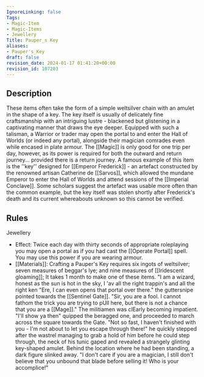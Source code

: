 ```yaml
---
IgnoreLinking: false
Tags:
- Magic-Item
- Magic-Items
- Jewellery
Title: Pauper_s Key
aliases:
- Pauper's_Key
draft: false
revision_date: 2024-01-17 01:41:20+00:00
revision_id: 107203
---
```


## Description
These items often take the form of a simple weltsilver chain with an amulet in the shape of a key. The key itself is usually of delicately fine craftsmanship with an intriguing lustre - blackened but glistening in a captivating manner that draws the eye deeper.
Equipped with such a talisman, a Warrior or trader may open the portal to and enter the Hall of Worlds (or indeed any portal), alongside their magician comrades even while encased in plate armour. The [[Magic]] is only good for one trip per day, however, as its power is required for both the outward and return journey... provided there is a return journey. A famous example of this item is the ''key'' designed for [[Emperor Frederick]] - an artefact constructed by the renowned artisan Catherine de [[Sarvos]], which allowed the mundane Emperor to enter the Hall of Worlds and attend sessions of the [[Imperial Conclave]]. Some scholars suggest the artefact was usable more often than the common example, but the key itself was stolen shortly after Frederick's death and its current whereabouts unknown so this cannot be verified.
## Rules
Jewellery
* Effect: Twice each day with thirty seconds of appropriate roleplaying you may open a portal as if you had cast the [[Operate Portal]] spell. You may use this power if you are wearing armour.
* [[Materials]]: Crafting a Pauper's Key requires six ingots of weltsilver; seven measures of beggar's lye; and nine measures of [[Iridescent gloaming]]; It takes 1 month to make one of these items.
"I am a wizard, honest as the sun is hot in the sky, I 'av all the right trappin's and all the right ken
"Ere, I can even opens that portal over there." the guttersnipe pointed towards the [[Sentinel Gate]].
"Sir, you are a fool. I cannot fathom the trick you are trying to pUll here, but there is not a chance that you are a [[Mage]]." The militiamen was clEarly becoming impatient.
"I'll show ya then" quipped the beragged one, and proceeded to march across the square towards the Gate.
"Not so fast, I haven't finished with you - I'm not about to let you escape through there!" he quickly stepped after the wastrel managing to grab a hold of him before he could step through, the neck of his tunic gaped and revealed a strangely glinting key-shaped amulet. Behind the location where he had been standing, a dark figure slinked away.
"I don't care if you are a magician, I still don't believe that you unbound that blade before selling it! Who is your accomplice!"